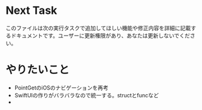 # Next Task
このファイルは次の実行タスクで追加してほしい機能や修正内容を詳細に記載するドキュメントです。ユーザーに更新権限があり、あなたは更新しないでください。

# やりたいこと
- PointGetのiOSのナビゲーションを再考
- SwiftUIの作りがバラバラなので統一する。structとfuncなど
- 
